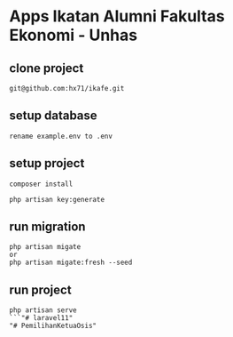 # Apps Ikatan Alumni Fakultas Ekonomi - Unhas

## clone project
```
git@github.com:hx71/ikafe.git
```

## setup database
```rename example.env to .env```

## setup project
``` 
composer install

php artisan key:generate
```

## run migration
```
php artisan migate
or
php artisan migate:fresh --seed

```
 
## run project
```
php artisan serve
```"# laravel11" 
"# PemilihanKetuaOsis" 
